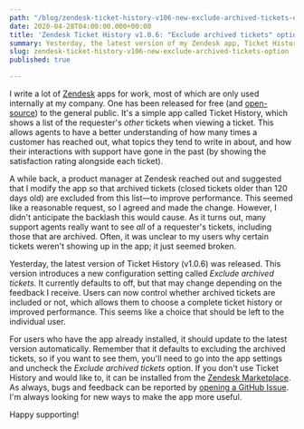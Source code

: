 ```yaml
---
path: "/blog/zendesk-ticket-history-v106-new-exclude-archived-tickets-option"
date: 2020-04-28T04:00:00.000+00:00
title: 'Zendesk Ticket History v1.0.6: "Exclude archived tickets" option'
summary: Yesterday, the latest version of my Zendesk app, Ticket History, was released.
slug: zendesk-ticket-history-v106-new-exclude-archived-tickets-option
published: true

---
```

I write a lot of [Zendesk](https://www.zendesk.com/) apps for work, most of which are only used internally at my company. One has been released for free (and [open-source](https://github.com/vimeo/zendesk-ticket-history/)) to the general public. It's a simple app called Ticket History, which shows a list of the requester's _other_ tickets when viewing a ticket. This allows agents to have a better understanding of how many times a customer has reached out, what topics they tend to write in about, and how their interactions with support have gone in the past (by showing the satisfaction rating alongside each ticket).

A while back, a product manager at Zendesk reached out and suggested that I modify the app so that archived tickets (closed tickets older than 120 days old) are excluded from this list—to improve performance. This seemed like a reasonable request, so I agreed and made the change. However, I didn't anticipate the backlash this would cause. As it turns out, many support agents really want to see _all_ of a requester's tickets, including those that are archived. Often, it was unclear to my users why certain tickets weren't showing up in the app; it just seemed broken.

Yesterday, the latest version of Ticket History (v1.0.6) was released. This version introduces a new configuration setting called _Exclude archived tickets_. It currently defaults to off, but that may change depending on the feedback I receive. Users can now control whether archived tickets are included or not, which allows them to choose a complete ticket history or improved performance. This seems like a choice that should be left to the individual user.

For users who have the app already installed, it should update to the latest version automatically. Remember that it defaults to excluding the archived tickets, so if you want to see them, you'll need to go into the app settings and uncheck the _Exclude archived tickets_ option. If you don't use Ticket History and would like to, it can be installed from the [Zendesk Marketplace](https://www.zendesk.com/apps/support/ticket-history/). As always, bugs and feedback can be reported by [opening a GitHub Issue](https://github.com/vimeo/zendesk-ticket-history/issues). I'm always looking for new ways to make the app more useful.

Happy supporting!